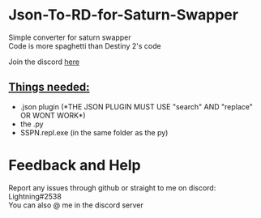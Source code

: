 # Json-To-RD-for-Saturn-Swapper

<p>Simple converter for saturn swapper </br> Code is more spaghetti than Destiny 2's code</p>

Join the discord <a href="https://discord.gg/saturn">here</a>



<h2><u>Things needed:</u></h2>

<ul>
  <li title="I am working on a fix for the problem.">.json plugin (*THE JSON PLUGIN MUST USE "search" AND "replace" OR WONT WORK*)</li>
  <li>the .py</li>
  <li>SSPN.repl.exe (in the same folder as the py)</li>
</ul>



# Feedback and Help
<p>Report any issues through github or straight to me on discord: Lightning#2538 </br> You can also @ me in the discord server</p>
